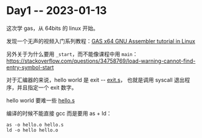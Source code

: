 # Day1 -- 2023-01-13

这次学 gas，从 64bits 的 linux 开始。

发现一个无声的视频入门系列教程：[GAS x64 GNU Assembler tutorial in Linux](https://www.youtube.com/playlist?list=PLhw53ohdQ4gEgeZLSYJ5aLOeA0k_xS05x)

另外关于为什么要用 `_start`，而不能像课程中用 `main`：https://stackoverflow.com/questions/34758769/load-warning-cannot-find-entry-symbol-start

对于汇编器的来说，hello world 是 exit -- [exit.s](exit.s)，
也就是调用 syscall 退出程序，并且指定一个 exit 数字。

hello world 要难一些 [hello.s](hello.s)

编译的时候不能直接 gcc 而是要用 as + ld：

```
as -o hello.o hello.s
ld -o hello hello.o
```
